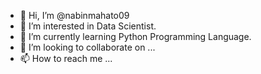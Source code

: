 - 👋 Hi, I’m @nabinmahato09
- 👀 I’m interested in Data Scientist.
- 🌱 I’m currently learning Python Programming Language.
- 💞️ I’m looking to collaborate on ...
- 📫 How to reach me ...

<!---
nabinmahato09/nabinmahato09 is a ✨ special ✨ repository because its `README.md` (this file) appears on your GitHub profile.
You can click the Preview link to take a look at your changes.
--->
